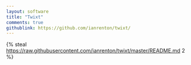 ```yaml
---
layout: software
title: "Twixt"
comments: true
githublink: https://github.com/ianrenton/twixt/
---
```


{% steal https://raw.githubusercontent.com/ianrenton/twixt/master/README.md 2 %}
